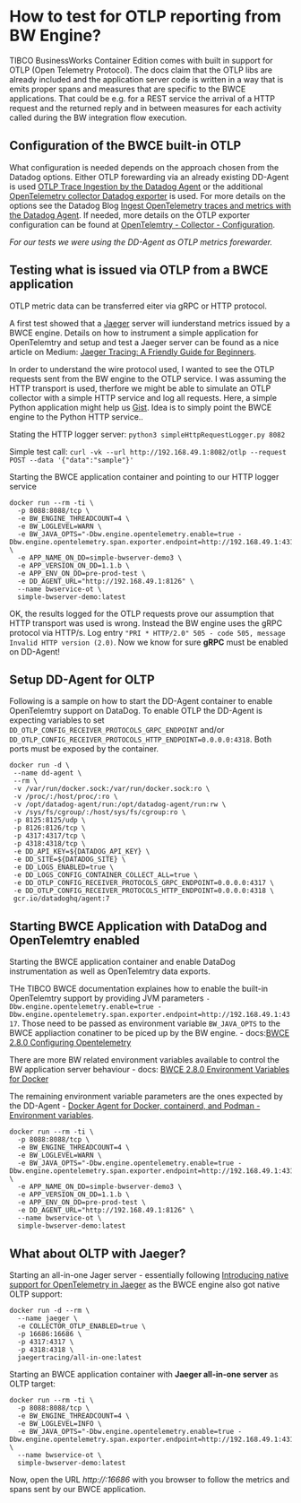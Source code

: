 # How to test for OTLP reporting from BW Engine?

TIBCO BusinessWorks Container Edition comes with built in support for OTLP (Open Telemetry Protocol). The docs claim that the OTLP libs are already included and the application server code is written in a way that is emits proper spans and measures that are specific to the BWCE applications. That could be e.g. for a REST service the arrival of a HTTP request and the returned reply and in between measures for each activity called during the BW integration flow execution.

## Configuration of the BWCE built-in OTLP

What configuration is needed depends on the approach chosen from the Datadog options. Either OTLP forewarding via an already existing DD-Agent is used [OTLP Trace Ingestion by the Datadog Agent](https://docs.datadoghq.com/tracing/trace_collection/open_standards/otlp_ingest_in_the_agent/?tab=docker#enabling-otlp-ingestion-on-the-datadog-agent) or the additional [OpenTelemetry collector Datadog exporter](https://docs.datadoghq.com/tracing/trace_collection/open_standards/otel_collector_datadog_exporter) is used. For more details on the options see the Datadog Blog [Ingest OpenTelemetry traces and metrics with the Datadog Agent](https://www.datadoghq.com/blog/ingest-opentelemetry-traces-metrics-with-datadog-agent/).
If needed, more details on the OTLP exporter configuration can be found at [OpenTelemtry - Collector - Configuration](https://opentelemetry.io/docs/collector/configuration/).

*For our tests we were using the DD-Agent as OTLP metrics forewarder.*


## Testing what is issued via OTLP from a BWCE application

OTLP metric data can be transferred eiter via gRPC or HTTP protocol.

A first test showed that a [Jaeger](https://www.jaegertracing.io/docs/1.6/getting-started/) server will iunderstand metrics issued by a BWCE engine. Details on how to instrument a simple application for OpenTelemtry and setup and test a Jaeger server can be found as a nice article on Medium: [Jaeger Tracing: A Friendly Guide for Beginners](https://medium.com/jaegertracing/jaeger-tracing-a-friendly-guide-for-beginners-7b53a4a568ca).

In order to understand the wire protocol used, I wanted to see the OTLP requests sent from the BW engine to the OTLP service. I was assuming the HTTP transport is used, therfore we might be able to simulate an OTLP collector with a simple HTTP service and log all requests. Here, a simple Python application might help us [Gist](https://gist.github.com/mdonkers/63e115cc0c79b4f6b8b3a6b797e485c7). Idea is to simply point the BWCE engine to the Python HTTP service..


Stating the HTTP logger server: `python3 simpleHttpRequestLogger.py 8082`

Simple test call: `curl -vk --url http://192.168.49.1:8082/otlp --request POST --data '{"data":"sample"}'`

Starting the BWCE application container and pointing to our HTTP logger service
```
docker run --rm -ti \
  -p 8088:8088/tcp \
  -e BW_ENGINE_THREADCOUNT=4 \
  -e BW_LOGLEVEL=WARN \
  -e BW_JAVA_OPTS="-Dbw.engine.opentelemetry.enable=true -Dbw.engine.opentelemetry.span.exporter.endpoint=http://192.168.49.1:4317" \
  -e APP_NAME_ON_DD=simple-bwserver-demo3 \
  -e APP_VERSION_ON_DD=1.1.b \
  -e APP_ENV_ON_DD=pre-prod-test \
  -e DD_AGENT_URL="http://192.168.49.1:8126" \
  --name bwservice-ot \
  simple-bwserver-demo:latest
```

OK, the results logged for the OTLP requests prove our assumption that HTTP transport was used is wrong. Instead the BW engine uses the gRPC protocol via HTTP/s. Log entry `"PRI * HTTP/2.0" 505 - code 505, message Invalid HTTP version (2.0)`.
Now we know for sure **gRPC** must be enabled on DD-Agent!

## Setup DD-Agent for OLTP

Following is a sample on how to start the DD-Agent container to enable OpenTelemtry support on DataDog. To enable OTLP the DD-Agent is expecting variables to set `DD_OTLP_CONFIG_RECEIVER_PROTOCOLS_GRPC_ENDPOINT` and/or `DD_OTLP_CONFIG_RECEIVER_PROTOCOLS_HTTP_ENDPOINT=0.0.0.0:4318`. Both ports must be exposed by the container.

```
docker run -d \
 --name dd-agent \
 --rm \
 -v /var/run/docker.sock:/var/run/docker.sock:ro \
 -v /proc/:/host/proc/:ro \
 -v /opt/datadog-agent/run:/opt/datadog-agent/run:rw \
 -v /sys/fs/cgroup/:/host/sys/fs/cgroup:ro \
 -p 8125:8125/udp \
 -p 8126:8126/tcp \
 -p 4317:4317/tcp \
 -p 4318:4318/tcp \
 -e DD_API_KEY=${DATADOG_API_KEY} \
 -e DD_SITE=${DATADOG_SITE} \
 -e DD_LOGS_ENABLED=true \
 -e DD_LOGS_CONFIG_CONTAINER_COLLECT_ALL=true \
 -e DD_OTLP_CONFIG_RECEIVER_PROTOCOLS_GRPC_ENDPOINT=0.0.0.0:4317 \
 -e DD_OTLP_CONFIG_RECEIVER_PROTOCOLS_HTTP_ENDPOINT=0.0.0.0:4318 \
 gcr.io/datadoghq/agent:7
```

## Starting BWCE Application with DataDog and OpenTelemtry enabled

Starting the BWCE application container and enable DataDog instrumentation as well as OpenTelemtry data exports.

THe TIBCO BWCE documentation explaines how to enable the built-in OpenTelemtry support by providing JVM parameters `-Dbw.engine.opentelemetry.enable=true -Dbw.engine.opentelemetry.span.exporter.endpoint=http://192.168.49.1:4317`. Those need to be passed as environment variable `BW_JAVA_OPTS` to the BWCE appliaction conatiner to be piced up by the BW engine. - docs:[BWCE 2.8.0 Configuring Opentelemetry](https://docs.tibco.com/pub/bwce/2.8.0/doc/html/Default.htm#app-dev-guide/environment-variable.htm)

There are more BW related environment variables available to control the BW application server behaviour - docs: [BWCE 2.8.0 Environment Variables for Docker](https://docs.tibco.com/pub/bwce/2.8.0/doc/html/Default.htm#app-dev-guide/environment-variable.htm)

The remaining environment variable parameters are the ones expected by the DD-Agent - [Docker Agent for Docker, containerd, and Podman - Environment variables](https://docs.datadoghq.com/containers/docker/?tab=standard#environment-variables).


```
docker run --rm -ti \
  -p 8088:8088/tcp \
  -e BW_ENGINE_THREADCOUNT=4 \
  -e BW_LOGLEVEL=WARN \
  -e BW_JAVA_OPTS="-Dbw.engine.opentelemetry.enable=true -Dbw.engine.opentelemetry.span.exporter.endpoint=http://192.168.49.1:4317" \
  -e APP_NAME_ON_DD=simple-bwserver-demo3 \
  -e APP_VERSION_ON_DD=1.1.b \
  -e APP_ENV_ON_DD=pre-prod-test \
  -e DD_AGENT_URL="http://192.168.49.1:8126" \
  --name bwservice-ot \
  simple-bwserver-demo:latest
```

## What about OLTP with Jaeger?

Starting an all-in-one Jager server - essentially following [Introducing native support for OpenTelemetry in Jaeger](https://medium.com/jaegertracing/introducing-native-support-for-opentelemetry-in-jaeger-eb661be8183c) as the BWCE engine also got native OLTP support:
```
docker run -d --rm \
  --name jaeger \
  -e COLLECTOR_OTLP_ENABLED=true \
  -p 16686:16686 \
  -p 4317:4317 \
  -p 4318:4318 \
  jaegertracing/all-in-one:latest
```

Starting an BWCE application container with **Jaeger all-in-one server** as OLTP target:
```
docker run --rm -ti \
  -p 8088:8088/tcp \
  -e BW_ENGINE_THREADCOUNT=4 \
  -e BW_LOGLEVEL=INFO \
  -e BW_JAVA_OPTS="-Dbw.engine.opentelemetry.enable=true -Dbw.engine.opentelemetry.span.exporter.endpoint=http://192.168.49.1:4317" \
  --name bwservice-ot \
  simple-bwserver-demo:latest
```

Now, open the URL *http://<your-host>:16686* with you browser to follow the metrics and spans sent by our BWCE application.
